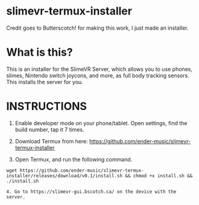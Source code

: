 # slimevr-termux-installer

Credit goes to Butterscotch! for making this work, I just made an installer.

# What is this?
This is an installer for the SlimeVR Server, which allows you to use phones, slimes, Nintendo switch joycons, and more, as full body tracking sensors. This installs the server for you.

# INSTRUCTIONS

1. Enable developer mode on your phone/tablet.
    Open settings, find the build number, tap it 7 times.

2. Download Termux from here: https://github.com/ender-music/slimevr-termux-installer

3. Open Termux, and run the following command.
```
wget https://github.com/ender-music/slimevr-termux-installer/releases/download/v0.1/install.sh && chmod +x install.sh && ./install.sh

4. Go to https://slimevr-gui.bscotch.ca/ on the device with the server.
